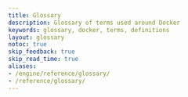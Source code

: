```yaml
---
title: Glossary
description: Glossary of terms used around Docker
keywords: glossary, docker, terms, definitions
layout: glossary
notoc: true
skip_feedback: true
skip_read_time: true
aliases:
- /engine/reference/glossary/
- /reference/glossary/
---
```


<!--
To edit/add/remove glossary entries, visit the YAML file at:
https://github.com/docker/docs/blob/main/_data/glossary.yaml
-->